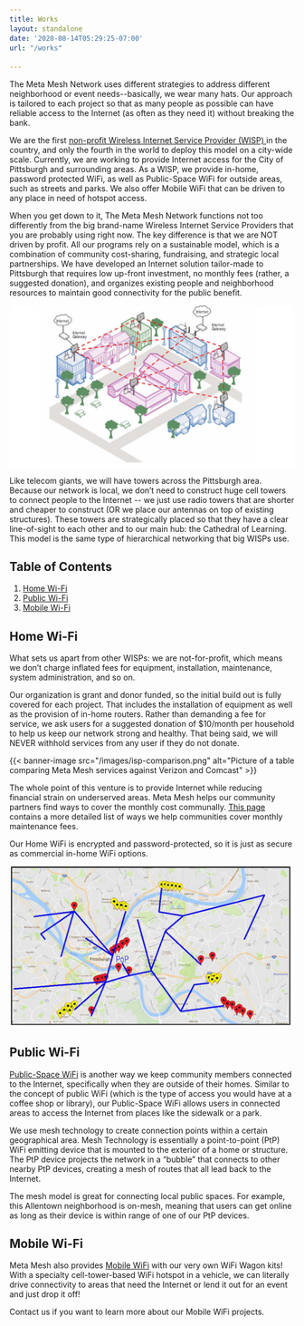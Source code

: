 ```yaml
---
title: Works
layout: standalone
date: '2020-08-14T05:29:25-07:00'
url: "/works"

---
```

The Meta Mesh Network uses different strategies to address different neighborhood or event needs--basically, we wear many hats. Our approach is tailored to each project so that as many people as possible can have reliable access to the Internet (as often as they need it) without breaking the bank.

We are the first [non-profit Wireless Internet Service Provider (WISP) ](https://drive.google.com/file/d/1MqlShg2MBLqEZrshW4abtwngmZdELNq9/view?usp=sharing)in the country, and only the fourth in the world to deploy this model on a city-wide scale. Currently, we are working to provide Internet access for the City of Pittsburgh and surrounding areas. As a WISP, we provide in-home, password protected WiFi, as well as Public-Space WiFi for outside areas, such as streets and parks. We also offer Mobile WiFi that can be driven to any place in need of hotspot access.

When you get down to it, The Meta Mesh Network functions not too differently from the big brand-name Wireless Internet Service Providers that you are probably using right now. The key difference is that we are NOT driven by profit. All our programs rely on a sustainable model, which is a combination of community cost-sharing, fundraising, and strategic local partnerships. We have developed an Internet solution tailor-made to Pittsburgh that requires low up-front investment, no monthly fees (rather, a suggested donation), and organizes existing people and neighborhood resources to maintain good connectivity for the public benefit.

![](/images/internet.png)

Like telecom giants, we will have towers across the Pittsburgh area. Because our network is local, we don’t need to construct huge cell towers to connect people to the Internet -- we just use radio towers that are shorter and cheaper to construct (OR we place our antennas on top of existing structures). These towers are strategically placed so that they have a clear line-of-sight to each other and to our main hub: the Cathedral of Learning. This model is the same type of hierarchical networking that big WISPs use.

## Table of Contents

1. [Home Wi-Fi](#home-wi-fi)
2. [Public Wi-Fi](#public-wi-fi)
3. [Mobile Wi-Fi](#mobile-wi-fi)

## Home Wi-Fi

What sets us apart from other WISPs: we are not-for-profit, which means we don’t charge inflated fees for equipment, installation, maintenance, system administration, and so on.

Our organization is grant and donor funded, so the initial build out is fully covered for each project. That includes the installation of equipment as well as the provision of in-home routers. Rather than demanding a fee for service, we ask users for a suggested donation of $10/month per household to help us keep our network strong and healthy. That being said, we will NEVER withhold services from any user if they do not donate.

<!--
Forestry doesn't support tables yet, and this table is strutured in such a way that it
would be very tedious to write out. Instead, we'll just publish a screenshot.
\-->
{{< banner-image src="/images/isp-comparison.png" alt="Picture of a table comparing Meta Mesh services against Verizon and Comcast" >}}

The whole point of this venture is to provide Internet while reducing financial strain on underserved areas. Meta Mesh helps our community partners find ways to cover the monthly cost communally. [This page](https://drive.google.com/file/d/1cP9_ZUdOomZx-FlmuC0weh0V2gCRi9S3/view?usp=sharing) contains a more detailed list of ways we help communities cover monthly maintenance fees.

Our Home WiFi is encrypted and password-protected, so it is just as secure as commercial in-home WiFi options.

![](/images/infrastructure.png)

## Public Wi-Fi

[Public-Space WiFi](https://drive.google.com/file/d/1GQ-a4Q_cPsBG5D0HnYGyKAUbukcZA3Ls/view?usp=sharing) is another way we keep community members connected to the Internet, specifically when they are outside of their homes. Similar to the concept of public WiFi (which is the type of access you would have at a coffee shop or library), our Public-Space WiFi allows users in connected areas to access the Internet from places like the sidewalk or a park.

We use mesh technology to create connection points within a certain geographical area. Mesh Technology is essentially a point-to-point (PtP) WiFi emitting device that is mounted to the exterior of a home or structure. The PtP device projects the network in a “bubble” that connects to other nearby PtP devices, creating a mesh of routes that all lead back to the Internet.

The mesh model is great for connecting local public spaces. For example, this Allentown neighborhood is on-mesh, meaning that users can get online as long as their device is within range of one of our PtP devices.

## Mobile Wi-Fi

Meta Mesh also provides [Mobile WiFi](https://drive.google.com/file/d/1tzZRpKhaaa1hfgowOzk9ITBj2myOaGu5/view?usp=sharing) with our very own WiFi Wagon kits! With a specialty cell-tower-based WiFi hotspot in a vehicle, we can literally drive connectivity to areas that need the Internet or lend it out for an event and just drop it off!

Contact us if you want to learn more about our Mobile WiFi projects.